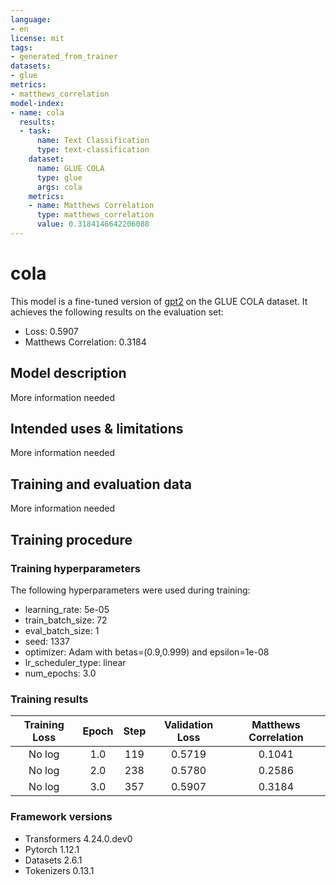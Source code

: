```yaml
---
language:
- en
license: mit
tags:
- generated_from_trainer
datasets:
- glue
metrics:
- matthews_correlation
model-index:
- name: cola
  results:
  - task:
      name: Text Classification
      type: text-classification
    dataset:
      name: GLUE COLA
      type: glue
      args: cola
    metrics:
    - name: Matthews Correlation
      type: matthews_correlation
      value: 0.3184146642206088
---
```


<!-- This model card has been generated automatically according to the information the Trainer had access to. You
should probably proofread and complete it, then remove this comment. -->

# cola

This model is a fine-tuned version of [gpt2](https://huggingface.co/gpt2) on the GLUE COLA dataset.
It achieves the following results on the evaluation set:
- Loss: 0.5907
- Matthews Correlation: 0.3184

## Model description

More information needed

## Intended uses & limitations

More information needed

## Training and evaluation data

More information needed

## Training procedure

### Training hyperparameters

The following hyperparameters were used during training:
- learning_rate: 5e-05
- train_batch_size: 72
- eval_batch_size: 1
- seed: 1337
- optimizer: Adam with betas=(0.9,0.999) and epsilon=1e-08
- lr_scheduler_type: linear
- num_epochs: 3.0

### Training results

| Training Loss | Epoch | Step | Validation Loss | Matthews Correlation |
|:-------------:|:-----:|:----:|:---------------:|:--------------------:|
| No log        | 1.0   | 119  | 0.5719          | 0.1041               |
| No log        | 2.0   | 238  | 0.5780          | 0.2586               |
| No log        | 3.0   | 357  | 0.5907          | 0.3184               |


### Framework versions

- Transformers 4.24.0.dev0
- Pytorch 1.12.1
- Datasets 2.6.1
- Tokenizers 0.13.1
